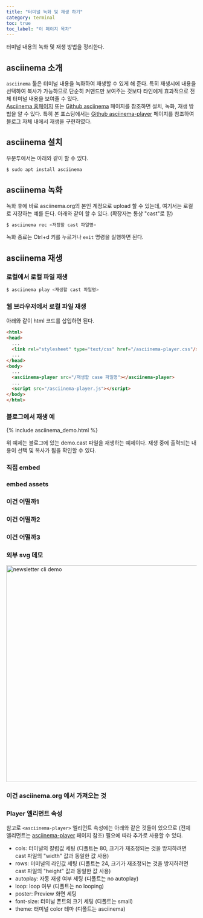 ```yaml
---
title: "터미널 녹화 및 재생 하기"
category: terminal
toc: true
toc_label: "이 페이지 목차"
---
```


터미널 내용의 녹화 및 재생 방법을 정리한다.  

## asciinema 소개
`asciinema` 툴은 터미널 내용을 녹화하여 재생할 수 있게 해 준다. 특히 재생시에 내용을 선택하여 복사가 가능하므로 단순히 커맨드만 보여주는 것보다 타인에게 효과적으로 전체 터미널 내용을 보여줄 수 있다.  
[Asciinema 홈페이지](https://asciinema.org/) 또는 [Github asciinema](https://github.com/asciinema/asciinema) 페이지를 참조하면 설치, 녹화, 재생 방법을 알 수 있다. 특히 본 포스팅에서는 [Github asciinema-player](https://github.com/asciinema/asciinema-player) 페이지를 참조하여 블로그 자체 내에서 재생을 구현하였다.

## asciinema 설치
우분투에서는 아래와 같이 할 수 있다.
```bash
$ sudo apt install asciinema
```

## asciinema 녹화
녹화 후에 바로 asciinema.org의 본인 계정으로 upload 할 수 있는데, 여기서는 로컬로 저장하는 예를 든다.
아래와 같이 할 수 있다. (확장자는 통상 "cast"로 함)
```bash
$ asciinema rec <저장할 cast 파일명>
```
녹화 종료는 Ctrl+d 키를 누르거나 `exit` 명령을 실행하면 된다.

## asciinema 재생
### 로컬에서 로컬 파일 재생
```bash
$ asciinema play <재생할 cast 파일명>
```

### 웹 브라우저에서 로컬 파일 재생
아래와 같이 html 코드를 삽입하면 된다.
```html
<html>
<head>
  ...
  <link rel="stylesheet" type="text/css" href="/asciinema-player.css"/>
  ...
</head>
<body>
  ...
  <asciinema-player src="/재생할 case 파일명"></asciinema-player>
  ...
  <script src="/asciinema-player.js"></script>
</body>
</html>
```

### 블로그에서 재생 예
{% include asciinema_demo.html %}

위 예제는 블로그에 있는 demo.cast 파일을 재생하는 예제이다. 재생 중에 출력되는 내용이 선택 및 복사가 됨을 확인할 수 있다.

### 직접 embed
<html>
<head>
  <link rel="stylesheet" type="text/css" href="https://yrpark99.github.io/asciinema-player.css"/>
</head>
<body>
  <asciinema-player src="https://yrpark99.github.io/demo.cast" cols=100 rows=18 font-size=medium poster="data:text/plain,\e[9;1H\e[1;33masciinema 데모, 재생 내용 복사 가능"></asciinema-player>
</body>
</html>

### embed assets
<html>
<head>
  <link rel="stylesheet" type="text/css" href="/assets/css/asciinema-player.css"/>
</head>
<body>
  <script src="/assets/js/asciinema-player.js"></script>
  <asciinema-player src="https://yrpark99.github.io/demo.cast" cols=100 rows=18></asciinema-player>
</body>
</html>

### 이건 어떨까1
<div>
<asciinema-player src="https://yrpark99.github.io/demo.cast" cols=100 rows=18></asciinema-player>
</div>

### 이건 어떨까2
<asciinema-player src="https://yrpark99.github.io/demo.cast" cols=100 rows=18></asciinema-player>

### 이건 어떨까3
<div class="asciinema-player-section">
  <asciinema-player src="https://yrpark99.github.io/demo.cast" cols=100 rows=18></asciinema-player>
</div>

### 외부 svg 데모
<p align="left">
  <img src="https://raw.githubusercontent.com/OrKoN/newsletter-cli/master/demo.svg?sanitize=true" width="572" alt="newsletter cli demo">
</p>

### 이건 asciinema.org 에서 가져오는 것
<script type="text/javascript" src="https://asciinema.org/a/92383.js" id="asciicast-92383" async></script>

### Player 엘리먼트 속성
참고로 `<asciinema-player>` 엘리먼트 속성에는 아래와 같은 것들이 있으므로 (전체 엘리먼트는 [asciinema-player](https://github.com/asciinema/asciinema-player) 페이지 참조) 필요에 따라 추가로 사용할 수 있다.
  * cols: 터미널의 칼럼값 세팅 (디폴트는 80, 크기가 재조정되는 것을 방지하려면 cast 파일의 "width" 값과 동일한 값 사용)
  * rows: 터미널의 라인값 세팅 (디폴트는 24, 크기가 재조정되는 것을 방지하려면 cast 파일의 "height" 값과 동일한 값 사용)
  * autoplay: 자동 재생 여부 세팅 (디폴트는 no autoplay)
  * loop: loop 여부 (디폴트는 no looping)
  * poster: Preview 화면 세팅
  * font-size: 터미널 폰트의 크기 세팅 (디폴트는 small)
  * theme: 터미널 color 테마 (디폴트는 asciinema)
